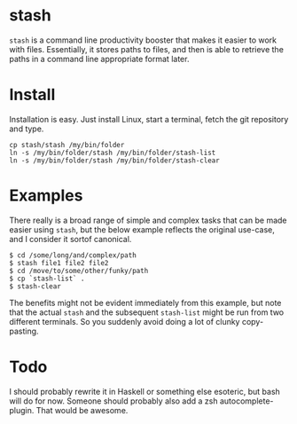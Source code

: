 stash
=====

`stash` is a command line productivity booster that makes it easier to work with
files. Essentially, it stores paths to files, and then is able to retrieve the
paths in a command line appropriate format later.

Install
=======

Installation is easy. Just install Linux, start a terminal, fetch the git
repository and type.

```
cp stash/stash /my/bin/folder
ln -s /my/bin/folder/stash /my/bin/folder/stash-list
ln -s /my/bin/folder/stash /my/bin/folder/stash-clear
```

Examples
========

There really is a broad range of simple and complex tasks that can be made
easier using `stash`, but the below example reflects the original use-case, and
I consider it sortof canonical.

```
$ cd /some/long/and/complex/path
$ stash file1 file2 file2
$ cd /move/to/some/other/funky/path
$ cp `stash-list` .
$ stash-clear
```

The benefits might not be evident immediately from this example, but note that
the actual `stash` and the subsequent `stash-list` might be run from two
different terminals. So you suddenly avoid doing a lot of clunky copy-pasting.

Todo
====

I should probably rewrite it in Haskell or something else esoteric, but bash
will do for now. Someone should probably also add a zsh autocomplete-plugin.
That would be awesome.
